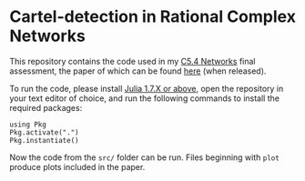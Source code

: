 # Cartel-detection in Rational Complex Networks
This repository contains the code used in my [C5.4 Networks](https://courses-archive.maths.ox.ac.uk/node/49460) final assessment, the paper of which can be found [here](www.jacobussmit.com) (when released).

To run the code, please install [Julia 1.7.X or above](https://julialang.org/downloads/), open the repository in your text editor of choice, and run the following commands to install the required packages:
```
using Pkg
Pkg.activate(".")
Pkg.instantiate()
```

Now the code from the `src/` folder can be run. Files beginning with `plot` produce plots included in the paper.
